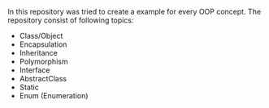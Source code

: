 In this repository was tried to create a example for every OOP concept. 
The repository consist of following topics:

- Class/Object
- Encapsulation
- Inheritance
- Polymorphism
- Interface
- AbstractClass
- Static 
- Enum (Enumeration)